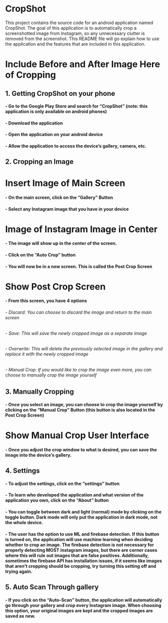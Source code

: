 # CropShot
This project contains the source code for an android application named CropShot. The goal of this application is to automatically crop a screenshotted image from Instagram, so any unnecessary clutter is removed from the screenshot. This README file will go explain how to use the application and the features that are included in this application. 

# **Include Before and After Image Here of Cropping**

## 1.	Getting CropShot on your phone
#### -	Go to the Google Play Store and search for “CropShot” (note: this application is only available on android phones)
#### -	Download the application
#### -	Open the application on your android device 
#### -	Allow the application to access the device’s gallery, camera, etc.

## 2.	Cropping an Image

# **Insert Image of Main Screen**

#### -	On the main screen, click on the “Gallery” Button
#### -	Select any Instagram image that you have in your device

# **Image of Instagram Image in Center**

#### -	The image will show up in the center of the screen. 
#### -	Click on the “Auto Crop” button 
#### -	You will now be in a new screen. This is called the Post Crop Screen

# **Show Post Crop Screen**

#### -	From this screen, you have 4 options
  ###### -	Discard: You can choose to discard the image and return to the main screen
  ###### -	Save: This will save the newly cropped image as a separate image
  ###### -	Overwrite: This will delete the previously selected image in the gallery and replace it with the newly cropped image
  ###### -	Manual Crop: If you would like to crop the image even more, you can choose to manually crop the image yourself

## 3.	Manually Cropping
#### -	Once you select an image, you can choose to crop the image yourself by clicking on the “Manual Crop” Button (this button is also located in the Post Crop Screen)

# **Show Manual Crop User Interface**

#### -	 Once you adjust the crop window to what is desired, you can save the image into the device’s gallery. 

## 4.	Settings
#### -	To adjust the settings, click on the “settings” button
#### -	To learn who developed the application and what version of the application you own, click on the “About” button
#### -	You can toggle between dark and light (normal) mode by clicking on the toggle button. Dark mode will only put the application in dark mode, not the whole device.
#### -	The user has the option to use ML and firebase detection. If this button is turned on, the application will use machine learning when deciding whether to crop an image. The firebase detection is not necessary for properly detecting MOST instagram images, but there are corner cases where this will rule out images that are false positives. Additionally, sometimes the firebase API has installation issues, if it seems like images that aren't cropping should be cropping, try turning this setting off and trying again.

## 5.	Auto Scan Through gallery
#### -	If you click on the “Auto-Scan” button, the application will automatically go through your gallery and crop every Instagram image. When choosing this option, your original images are kept and the cropped images are saved as new.
